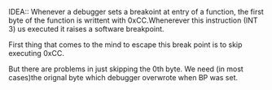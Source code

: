 IDEA::
Whenever a debugger sets a breakoint at entry of a function, the first byte of the 
function is writtent with 0xCC.Whenerever this instruction (INT 3) us executed it 
raises a software breakpoint.

First thing that comes to the mind to escape this break point is to skip executing 0xCC. 

But there are problems in just skipping the 0th byte. We need (in most cases)the orignal 
byte which debugger overwrote when BP was set.
